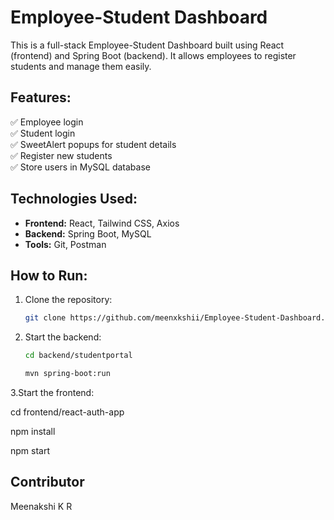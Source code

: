 # Employee-Student Dashboard

This is a full-stack Employee-Student Dashboard built using React (frontend) and Spring Boot (backend). It allows employees to register students and manage them easily.

## Features:
✅ Employee login  
✅ Student login  
✅ SweetAlert popups for student details  
✅ Register new students  
✅ Store users in MySQL database  

## Technologies Used:
- **Frontend:** React, Tailwind CSS, Axios  
- **Backend:** Spring Boot, MySQL  
- **Tools:** Git, Postman  

## How to Run:
1. Clone the repository:
   ```sh
   git clone https://github.com/meenxkshii/Employee-Student-Dashboard.git
   
2. Start the backend:
   ```sh
   cd backend/studentportal

   mvn spring-boot:run
   
3.Start the frontend:

   cd frontend/react-auth-app

   npm install

   npm start

## Contributor
Meenakshi K R


